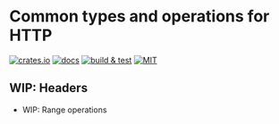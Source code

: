 # Common types and operations for HTTP

[![crates.io](https://img.shields.io/crates/v/http_common)](https://crates.io/crates/http_common)
[![docs](https://img.shields.io/docsrs/http_common)](https://docs.rs/http_common)
[![build & test](https://github.com/sheroz/http_common/actions/workflows/ci.yml/badge.svg)](https://github.com/sheroz/http_common/actions/workflows/ci.yml)
[![MIT](https://img.shields.io/github/license/sheroz/http_common)](https://github.com/sheroz/http_common/tree/main/LICENSE)

## WIP: Headers

* WIP: Range operations
